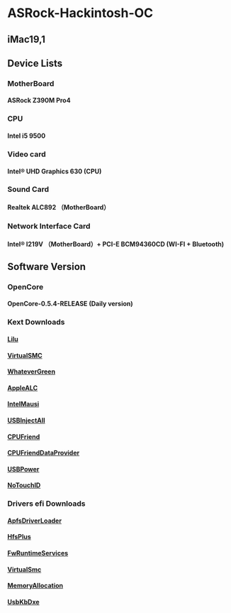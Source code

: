 # ASRock-Hackintosh-OC

## iMac19,1

## Device Lists

### MotherBoard
#### ASRock Z390M Pro4
### CPU
#### Intel i5 9500
### Video card
#### Intel® UHD Graphics 630 (CPU)
### Sound Card
#### Realtek ALC892 （MotherBoard）
### Network Interface Card
#### Intel® I219V （MotherBoard）+ PCI-E BCM94360CD (WI-FI + Bluetooth)

## Software Version

### OpenCore
#### OpenCore-0.5.4-RELEASE (Daily version)

### Kext Downloads
#### [Lilu](https://github.com/acidanthera/Lilu/releases)
#### [VirtualSMC](https://github.com/acidanthera/VirtualSMC/releases)
#### [WhateverGreen](https://github.com/acidanthera/WhateverGreen/releases)
#### [AppleALC](https://github.com/acidanthera/AppleALC/releases)
#### [IntelMausi](https://github.com/acidanthera/IntelMausi/releases)
#### [USBInjectAll](https://bitbucket.org/RehabMan/os-x-usb-inject-all/downloads/)
#### [CPUFriend](https://github.com/acidanthera/CPUFriend/releases)
#### [CPUFriendDataProvider](https://blog.xjn819.com/)
#### [USBPower](https://github.com/SeonMe/ASRock-Hackintosh-OC)
#### [NoTouchID](https://github.com/al3xtjames/NoTouchID/releases)

### Drivers efi Downloads
#### [ApfsDriverLoader](https://github.com/acidanthera/AppleSupportPkg/releases)
#### [HfsPlus](https://github.com/Dids/clover-builder/releases)
#### [FwRuntimeServices](https://github.com/acidanthera/AppleSupportPkg/releases)
#### [VirtualSmc](https://github.com/acidanthera/VirtualSMC/releases)
#### [MemoryAllocation](https://github.com/williambj1/OpenCore-Factory/releases/tag/OpenCore-UEFI-Drivers)
#### [UsbKbDxe](https://github.com/acidanthera/AppleSupportPkg/releases)
